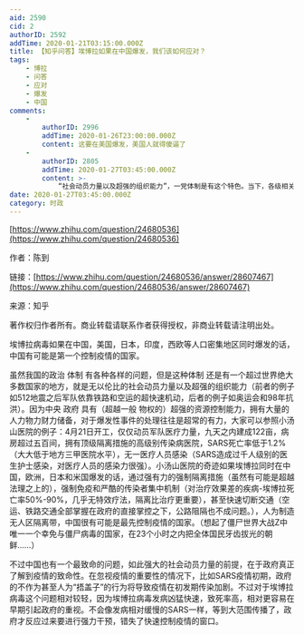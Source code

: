 ```yaml
---
aid: 2590
cid: 2
authorID: 2592
addTime: 2020-01-21T03:15:00.000Z
title: 【知乎问答】埃博拉如果在中国爆发，我们该如何应对？
tags:
    - 博拉
    - 问答
    - 应对
    - 爆发
    - 中国
comments:
    -
        authorID: 2996
        addTime: 2020-01-26T23:00:00.000Z
        content: 这要在美国爆发，美国人就得傻逼了
    -
        authorID: 2805
        addTime: 2020-01-27T03:45:00.000Z
        content: >-
            “社会动员力量以及超强的组织能力”，一党体制是有这个特色。当下，各级相关职能部门的官员是蛮紧张的，风头浪尖，怕一有闪失，落个工作不力，官帽就没了，仕途就完了，政治生命就挂了。
date: 2020-01-27T03:45:00.000Z
category: 时政
---
```


[https://www.zhihu.com/question/24680536](https://www.zhihu.com/question/24680536)

作者：陈到

链接：[https://www.zhihu.com/question/24680536/answer/28607467](https://www.zhihu.com/question/24680536/answer/28607467)

来源：知乎

著作权归作者所有。商业转载请联系作者获得授权，非商业转载请注明出处。

埃博拉病毒如果在中国，美国，日本，印度，西欧等人口密集地区同时爆发的话，中国有可能是第一个控制疫情的国家。

虽然我国的政治 体制 有各种各样的问题，但是这种体制 还是有一个超过世界绝大多数国家的地方，就是无以伦比的社会动员力量以及超强的组织能力（前者的例子如512地震之后军队依靠铁路和空运的超快速机动，后者的例子如奥运会和98年抗洪）。因为中央 政府 具有（超越一般 物权的）超强的资源控制能力，拥有大量的人力物力财力储备，对于爆发性事件的处理往往是超常的有力，大家可以参照小汤山医院的例子：4月21日开工，仅仅动员军队医疗力量，九天之内建成122亩，病房超过五百间，拥有顶级隔离措施的高级别传染病医院，SARS死亡率低于1.2%（大大低于地方三甲医院水平），无一医疗人员感染（SARS造成过千人级别的医生护士感染，对医疗人员的感染力很强）。小汤山医院的奇迹如果埃博拉同时在中国，欧洲，日本和米国爆发的话，通过强有力的强制隔离措施（虽然有可能是超越法理之上的），强制免疫和严酷的传染者集中机制（对治疗效果差的疾病-埃博拉死亡率50%-90%，几乎无特效疗法，隔离比治疗更重要），甚至快速切断交通（空运、铁路交通全部掌握在政府的直接掌控之下，公路阻隔也不成问题。），人为制造无人区隔离带，中国很有可能是最先控制疫情的国家。（想起了僵尸世界大战Z中唯一一个幸免与僵尸病毒的国家，在23个小时之内把全体国民牙齿拔光的朝鲜……）

不过中国也有一个最致命的问题，如此强大的社会动员力量的前提，在于政府真正了解到疫情的致命性。在忽视疫情的重要性的情况下，比如SARS疫情初期，政府的不作为甚至人为“捂盖子”的行为将导致疫情在初发期传染加剧。不过对于埃博拉病毒这个问题相对较轻，因为埃博拉病毒发病凶猛快速，致死率高，相对更容易在早期引起政府的重视。不会像发病相对缓慢的SARS一样，等到大范围传播了，政府才反应过来要进行强力干预，错失了快速控制疫情的窗口。
